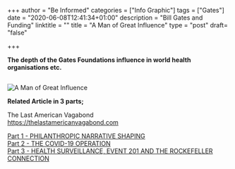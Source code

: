 +++
author = "Be Informed"
categories = ["Info Graphic"]
tags = ["Gates"]
date = "2020-06-08T12:41:34+01:00"
description = "Bill Gates and Funding"
linktitle = ""
title = "A Man of Great Influence"
type = "post"
draft= "false"

+++

**The depth of the Gates Foundations influence in world health organisations etc.**


## 

![A Man of Great Influence](../ims/gates-influence.jpg)


**Related Article in 3 parts;**

The Last American Vagabond  
https://thelastamericanvagabond.com  

[Part 1 - PHILANTHROPIC NARRATIVE SHAPING](https://thelastamericanvagabond.com/top-news/bill-gates-web-dark-money-influence-part-1-philanthropic-narrative-shaping/)  
[Part 2 - THE COVID-19 OPERATION](https://thelastamericanvagabond.com/top-news/bill-gates-web-dark-money-influence-part-2-covid-19-operation/)  
[Part 3 - HEALTH SURVEILLANCE, EVENT 201 AND THE ROCKEFELLER CONNECTION](https://thelastamericanvagabond.com/top-news/bill-gates-web-dark-money-influence-part-3-health-surveillance-event-201-rockefeller-connection/) 
